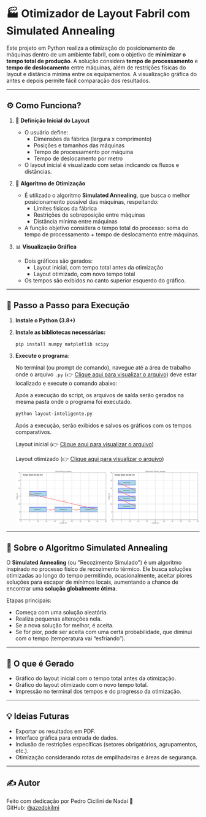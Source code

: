 # 🏭 Otimizador de Layout Fabril com Simulated Annealing

Este projeto em Python realiza a otimização do posicionamento de máquinas dentro de um ambiente fabril, com o objetivo de **minimizar o tempo total de produção**. A solução considera **tempo de processamento** e **tempo de deslocamento** entre máquinas, além de restrições físicas do layout e distância mínima entre os equipamentos. A visualização gráfica do antes e depois permite fácil comparação dos resultados.

---

## ⚙️ Como Funciona?

1. 📀 **Definição Inicial do Layout**

   - O usuário define:
     - Dimensões da fábrica (largura x comprimento)
     - Posições e tamanhos das máquinas
     - Tempo de processamento por máquina
     - Tempo de deslocamento por metro
   - O layout inicial é visualizado com setas indicando os fluxos e distâncias.

2. 🧊 **Algoritmo de Otimização**

   - É utilizado o algoritmo **Simulated Annealing**, que busca o melhor posicionamento possível das máquinas, respeitando:
     - Limites físicos da fábrica
     - Restrições de sobreposição entre máquinas
     - Distância mínima entre máquinas
   - A função objetivo considera o tempo total do processo: soma do tempo de processamento + tempo de deslocamento entre máquinas.

3. 📊 **Visualização Gráfica**

   - Dois gráficos são gerados:
     - Layout inicial, com tempo total antes da otimização
     - Layout otimizado, com novo tempo total
   - Os tempos são exibidos no canto superior esquerdo do gráfico.

---

## 🚀 Passo a Passo para Execução

1. **Instale o Python (3.8+)**

2. **Instale as bibliotecas necessárias:**

   ```bash
   pip install numpy matplotlib scipy
   ```

3. **Execute o programa**:

   No terminal (ou prompt de comando), navegue até a área de trabalho onde o arquivo `.py` (👉 [Clique aqui para visualizar o arquivo](https://github.com/azedokilmi/layout-inteligente-fabrica/blob/main/layout-inteligente.py)) deve estar localizado e execute o comando abaixo:
   
   Após a execução do script, os arquivos de saída serão gerados na mesma pasta onde o programa foi executado.
   
   ```bash
   python layout-inteligente.py
   ```
   
   Após a execução, serão exibidos e salvos os gráficos com os tempos comparativos.
   
   Layout inicial (👉 [Clique aqui para visualizar o arquivo](https://github.com/azedokilmi/layout-inteligente-fabrica/blob/main/layout-inicial.png))
   
   Layout otimizado (👉 [Clique aqui para visualizar o arquivo](https://github.com/azedokilmi/layout-inteligente-fabrica/blob/main/layout-otimizado.png))

   ![Prévia do Programa em Execução](https://github.com/azedokilmi/layout-inteligente-fabrica/blob/main/preview-layouts.png)
---

## 🧠 Sobre o Algoritmo Simulated Annealing

O **Simulated Annealing** (ou "Recozimento Simulado") é um algoritmo inspirado no processo físico de recozimento térmico. Ele busca soluções otimizadas ao longo do tempo permitindo, ocasionalmente, aceitar piores soluções para escapar de mínimos locais, aumentando a chance de encontrar uma **solução globalmente ótima**.

Etapas principais:

- Começa com uma solução aleatória.
- Realiza pequenas alterações nela.
- Se a nova solução for melhor, é aceita.
- Se for pior, pode ser aceita com uma certa probabilidade, que diminui com o tempo (temperatura vai “esfriando”).

---

## 📂 O que é Gerado

- Gráfico do layout inicial com o tempo total antes da otimização.
- Gráfico do layout otimizado com o novo tempo total.
- Impressão no terminal dos tempos e do progresso da otimização.

---

## 💡 Ideias Futuras

- Exportar os resultados em PDF.
- Interface gráfica para entrada de dados.
- Inclusão de restrições específicas (setores obrigatórios, agrupamentos, etc.).
- Otimização considerando rotas de empilhadeiras e áreas de segurança.

---

## ✍️ Autor

Feito com dedicação por Pedro Cicilini de Nadai 💪\
GitHub: [@azedokilmi](https://github.com/azedokilmi)
